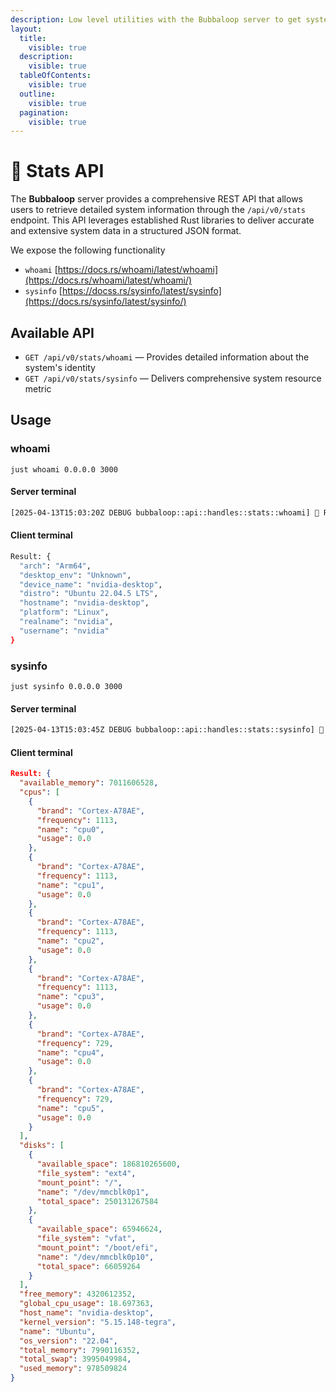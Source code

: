 ```yaml
---
description: Low level utilities with the Bubbaloop server to get system stats and metrics
layout:
  title:
    visible: true
  description:
    visible: true
  tableOfContents:
    visible: true
  outline:
    visible: true
  pagination:
    visible: true
---
```


# 💊 Stats API

The **Bubbaloop** server provides a comprehensive REST API that allows users to retrieve detailed system information through the `/api/v0/stats` endpoint. This API leverages established Rust libraries to deliver accurate and extensive system data in a structured JSON format.

We expose the following functionality&#x20;

* `whoami` [https://docs.rs/whoami/latest/whoami](https://docs.rs/whoami/latest/whoami/)
* `sysinfo` [https://docss.rs/sysinfo/latest/sysinfo](https://docs.rs/sysinfo/latest/sysinfo/)

## Available API

* `GET /api/v0/stats/whoami`  — Provides detailed information about the system's identity
* `GET /api/v0/stats/sysinfo` — Delivers comprehensive system resource metric

## Usage

### whoami <a href="#whoami" id="whoami"></a>

```
just whoami 0.0.0.0 3000
```

#### **Server terminal**

```bash
[2025-04-13T15:03:20Z DEBUG bubbaloop::api::handles::stats::whoami] 🤖 Received request for whoami
```

#### **Client terminal**

```bash
Result: {
  "arch": "Arm64",
  "desktop_env": "Unknown",
  "device_name": "nvidia-desktop",
  "distro": "Ubuntu 22.04.5 LTS",
  "hostname": "nvidia-desktop",
  "platform": "Linux",
  "realname": "nvidia",
  "username": "nvidia"
}
```

### sysinfo

```
just sysinfo 0.0.0.0 3000
```

#### **Server terminal**

```bash
[2025-04-13T15:03:45Z DEBUG bubbaloop::api::handles::stats::sysinfo] 🤖 Received request for sysinfo
```

#### **Client terminal**

```json
Result: {
  "available_memory": 7011606528,
  "cpus": [
    {
      "brand": "Cortex-A78AE",
      "frequency": 1113,
      "name": "cpu0",
      "usage": 0.0
    },
    {
      "brand": "Cortex-A78AE",
      "frequency": 1113,
      "name": "cpu1",
      "usage": 0.0
    },
    {
      "brand": "Cortex-A78AE",
      "frequency": 1113,
      "name": "cpu2",
      "usage": 0.0
    },
    {
      "brand": "Cortex-A78AE",
      "frequency": 1113,
      "name": "cpu3",
      "usage": 0.0
    },
    {
      "brand": "Cortex-A78AE",
      "frequency": 729,
      "name": "cpu4",
      "usage": 0.0
    },
    {
      "brand": "Cortex-A78AE",
      "frequency": 729,
      "name": "cpu5",
      "usage": 0.0
    }
  ],
  "disks": [
    {
      "available_space": 186810265600,
      "file_system": "ext4",
      "mount_point": "/",
      "name": "/dev/mmcblk0p1",
      "total_space": 250131267584
    },
    {
      "available_space": 65946624,
      "file_system": "vfat",
      "mount_point": "/boot/efi",
      "name": "/dev/mmcblk0p10",
      "total_space": 66059264
    }
  ],
  "free_memory": 4320612352,
  "global_cpu_usage": 18.697363,
  "host_name": "nvidia-desktop",
  "kernel_version": "5.15.148-tegra",
  "name": "Ubuntu",
  "os_version": "22.04",
  "total_memory": 7990116352,
  "total_swap": 3995049984,
  "used_memory": 978509824
}
```
